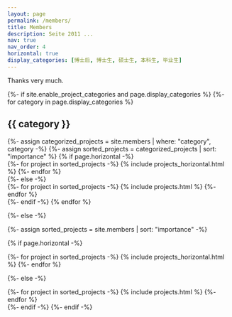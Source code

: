 ```yaml
---
layout: page
permalink: /members/
title: Members
description: Seite 2011 ...
nav: true
nav_order: 4
horizontal: true
display_categories: [博士后, 博士生, 硕士生, 本科生, 毕业生]
---
```


Thanks very much.

<!-- pages/members.md -->

<div class="projects">
{%- if site.enable_project_categories and page.display_categories %}
  <!-- Display categorized projects -->
  {%- for category in page.display_categories %}
  <h2 class="category">{{ category }}</h2>
  {%- assign categorized_projects = site.members | where: "category", category -%}
  {%- assign sorted_projects = categorized_projects | sort: "importance" %}
  <!-- Generate cards for each project -->
  {% if page.horizontal -%}
  <div class="container">
    <div class="row row-cols-1">
    {%- for project in sorted_projects -%}
      {% include projects_horizontal.html %}
    {%- endfor %}
    </div>
  </div>
  {%- else -%}
  <div class="grid">
    {%- for project in sorted_projects -%}
      {% include projects.html %}
    {%- endfor %}
  </div>
  {%- endif -%}
  {% endfor %}


{%- else -%}
<!-- Display projects without categories -->
  {%- assign sorted_projects = site.members | sort: "importance" -%}
  <!-- Generate cards for each project -->
  {% if page.horizontal -%}

  <div class="container">
    <div class="row row-cols-1">
    {%- for project in sorted_projects -%}
      {% include projects_horizontal.html %}
    {%- endfor %}
    </div>
  </div>


  {%- else -%}

  <div class="grid">
    {%- for project in sorted_projects -%}
      {% include projects.html %}
    {%- endfor %}
  </div>
  {%- endif -%}
{%- endif -%}

<div id="map" style="height: 400px; width: 770px"></div>

<script>
  var map = L.map('map', {attributionControl: false}).setView([32.0617,118.7778], 2);
   L.tileLayer('https://tile.openstreetmap.org/{z}/{x}/{y}.png', {
       maxZoom: 10,
       attribution: '&copy; <a href="http://www.openstreetmap.org/copyright">OpenStreetMap</a>'
   }).addTo(map);
   var locations = [
  ["HUANG ZC", 32.0617,118.7778],
  ["ZHANG C", 41.881832, -87.623177],
  ["BI YJ", 29.72567,106.70792]
];
for (var i = 0; i < locations.length; i++) {
  marker = new L.marker([locations[i][1], locations[i][2]])
    .bindPopup(locations[i][0])
    .addTo(map);
}
    </script>



</div>
